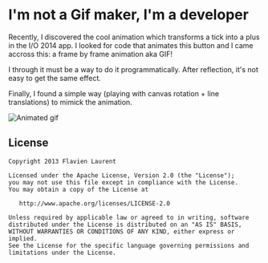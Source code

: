 
I'm not a Gif maker, I'm a developer  
==================

Recently, I discovered the cool animation which transforms a tick into a plus in the I/O 2014 app.
I looked for code that animates this button and I came accross this: a frame by frame animation aka GIF!

I through it must be a way to do it programmatically. After reflection, it's not easy to get the same effect. 

Finally, I found a simple way (playing with canvas rotation + line translations) to mimick the animation.

![Animated gif][1]

License
-----------

    Copyright 2013 Flavien Laurent

    Licensed under the Apache License, Version 2.0 (the "License");
    you may not use this file except in compliance with the License.
    You may obtain a copy of the License at

       http://www.apache.org/licenses/LICENSE-2.0

    Unless required by applicable law or agreed to in writing, software
    distributed under the License is distributed on an "AS IS" BASIS,
    WITHOUT WARRANTIES OR CONDITIONS OF ANY KIND, either express or implied.
    See the License for the specific language governing permissions and
    limitations under the License.

 [1]: https://raw2.github.com/flavienlaurent/tickplusdrawable/master/demo.gif
